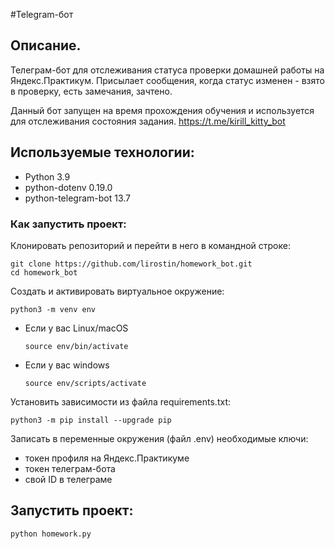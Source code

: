 #Telegram-бот
## Описание.
Телеграм-бот для отслеживания статуса проверки домашней работы на Яндекс.Практикум.
Присылает сообщения, когда статус изменен - взято в проверку, есть замечания, зачтено.

Данный бот запущен на время прохождения обучения и используется для отслеживания состояния задания.
https://t.me/kirill_kitty_bot

## Используемые технологии:
* Python 3.9
* python-dotenv 0.19.0
* python-telegram-bot 13.7

### Как запустить проект:
Клонировать репозиторий и перейти в него в командной строке:

```
git clone https://github.com/lirostin/homework_bot.git
cd homework_bot
```

Cоздать и активировать виртуальное окружение:

```
python3 -m venv env
```

* Если у вас Linux/macOS

    ```
    source env/bin/activate
    ```

* Если у вас windows

    ```
    source env/scripts/activate
    ```
Установить зависимости из файла requirements.txt:

```
python3 -m pip install --upgrade pip
```

Записать в переменные окружения (файл .env) необходимые ключи:

* токен профиля на Яндекс.Практикуме
* токен телеграм-бота
* свой ID в телеграме

## Запустить проект:

```
python homework.py
```
